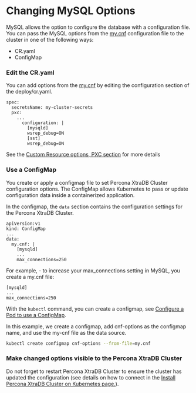 Changing MySQL Options
============================================================================

MySQL allows the option to configure the database with a configuration file. You can pass the MySQL options from the [my.cnf](https://dev.mysql.com/doc/refman/8.0/en/option-files.html) configuration file to the cluster in one of the following ways:
* CR.yaml
* ConfigMap

### Edit the CR.yaml

You can add options from the [my.cnf](https://dev.mysql.com/doc/refman/8.0/en/option-files.html) by editing the configuration section of the deploy/cr.yaml.

```
spec:
  secretsName: my-cluster-secrets
  pxc:
    ...
      configuration: |
        [mysqld]
        wsrep_debug=ON
        [sst]
        wsrep_debug=ON
```
See the [Custom Resource options, PXC section](https://percona.github.io/percona-xtradb-cluster-operator/configure/operator.html) for more details

### Use a ConfigMap

You create or apply a configmap file to set Percona XtraDB Cluster configuration options. The ConfigMap allows Kubernetes to pass or update configuration data inside a containerized application.

In the configmap, the `data` section contains the configuration settings for the Percona XtraDB Cluster.

```
apiVersion:v1
kind: ConfigMap
...
data:
  my.cnf: |
    [mysqld]
    ...
    max_connections=250
```
For example, - to increase your max_connections setting in MySQL, you create a my.cnf file:
```
[mysqld]
...
max_connections=250
```
With the `kubectl` command, you can create a configmap, see [Configure a Pod to use a ConfigMap](https://kubernetes.io/docs/tasks/configure-pod-container/configure-pod-configmap/#create-a-configmap).

In this example, we create a configmap, add cnf-options as the configmap name, and use the my-cnf file as the data source.

```bash
kubectl create configmap cnf-options --from-file=my.cnf
```
### Make changed options visible to the Percona XtraDB Cluster

Do not forget to restart Percona XtraDB Cluster to ensure the cluster has updated the configuration (see details on how to connect in the [Install Percona XtraDB Cluster on Kubernetes page.](https://percona.github.io/percona-xtradb-cluster-operator/install/kubernetes)).
